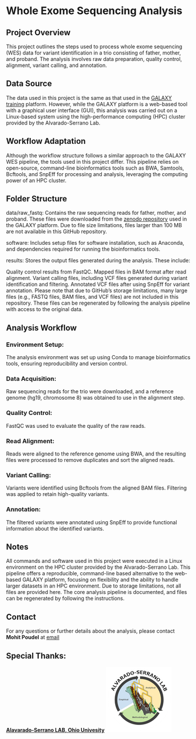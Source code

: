 # Whole Exome Sequencing Analysis

## Project Overview
This project outlines the steps used to process whole exome sequencing (WES) data for variant identification in a trio consisting of father, mother, and proband. The analysis involves raw data preparation, quality control, alignment, variant calling, and annotation.

## Data Source
The data used in this project is the same as that used in the [GALAXY training](https://training.galaxyproject.org/archive/2019-02-07/topics/variant-analysis/tutorials/exome-seq/tutorial.html) platform. However, while the GALAXY platform is a web-based tool with a graphical user interface (GUI), this analysis was carried out on a Linux-based system using the high-performance computing (HPC) cluster provided by the Alvarado-Serrano Lab.

## Workflow Adaptation
Although the workflow structure follows a similar approach to the GALAXY WES pipeline, the tools used in this project differ. This pipeline relies on open-source, command-line bioinformatics tools such as BWA, Samtools, Bcftools, and SnpEff for processing and analysis, leveraging the computing power of an HPC cluster.

## Folder Structure
  data/raw_fastq: Contains the raw sequencing reads for father, mother, and proband. These files were downloaded from the [zenodo repository](https://zenodo.org/records/61377) used in the GALAXY platform. Due to file size limitations, files larger than 100 MB are not available in this GitHub repository.

  software: Includes setup files for software installation, such as Anaconda, and dependencies required for running the bioinformatics tools.

  results: Stores the output files generated during the analysis. These include:

  Quality control results from FastQC.
  Mapped files in BAM format after read alignment.
  Variant calling files, including VCF files generated during variant identification and filtering.
  Annotated VCF files after using SnpEff for variant annotation.
Please note that due to GitHub’s storage limitations, many large files (e.g., FASTQ files, BAM files, and VCF files) are not included in this repository. These files can be regenerated by following the analysis pipeline with access to the original data.

## Analysis Workflow

### Environment Setup:
  The analysis environment was set up using Conda to manage bioinformatics tools, ensuring reproducibility and version control.

### Data Acquisition:
  Raw sequencing reads for the trio were downloaded, and a reference genome (hg19, chromosome 8) was obtained to use in the alignment step.

### Quality Control:
  FastQC was used to evaluate the quality of the raw reads.

### Read Alignment:
  Reads were aligned to the reference genome using BWA, and the resulting files were processed to remove duplicates and sort the aligned reads.

### Variant Calling:
  Variants were identified using Bcftools from the aligned BAM files. Filtering was applied to retain high-quality variants.

### Annotation:
  The filtered variants were annotated using SnpEff to provide functional information about the identified variants.

## Notes
All commands and software used in this project were executed in a Linux environment on the HPC cluster provided by the Alvarado-Serrano Lab.
This pipeline offers a reproducible, command-line based alternative to the web-based GALAXY platform, focusing on flexibility and the ability to handle larger datasets in an HPC environment.
Due to storage limitations, not all files are provided here. The core analysis pipeline is documented, and files can be regenerated by following the instructions.

## Contact
For any questions or further details about the analysis, please contact **Mohit Poudel** at [email](mp067823@ohio.edu)

## Special Thanks:
[**Alavarado-Serrano LAB, Ohio Univesity**](https://alvarado-s.weebly.com)
![Logo](https://github.com/poudelmohit/portfolio/blob/main/assets/lablogo-small.png)
